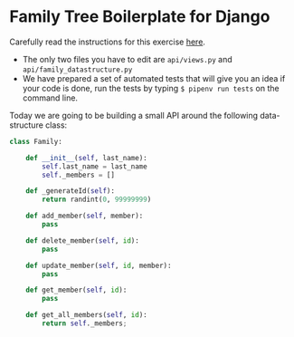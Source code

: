 # Family Tree Boilerplate for Django

Carefully read the instructions for this exercise [here](https://projects.breatheco.de/d/family-static-api#readme).

- The only two files you have to edit are `api/views.py` and `api/family_datastructure.py`
- We have prepared a set of automated tests that will give you an idea if your code is done, run the tests by typing `$ pipenv run tests` on the command line.

Today we are going to be building a small API around the following data-structure class:
```py
class Family:

	def __init__(self, last_name):
		self.last_name = last_name
		self._members = []

    def _generateId(self):
        return randint(0, 99999999)

	def add_member(self, member):
		pass

	def delete_member(self, id):
		pass

	def update_member(self, id, member):
		pass

	def get_member(self, id):
		pass

	def get_all_members(self, id):
		return self._members;
```
